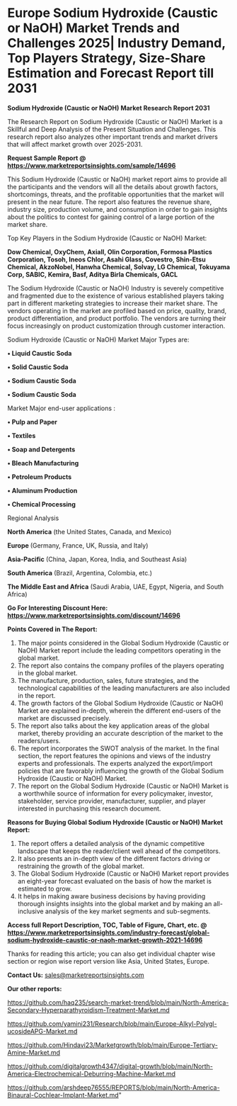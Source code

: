 # Europe Sodium Hydroxide (Caustic or NaOH) Market Trends and Challenges 2025| Industry Demand, Top Players Strategy, Size-Share Estimation and Forecast Report till 2031

<strong>Sodium Hydroxide (Caustic or NaOH) Market Research Report 2031</strong>

The Research Report on Sodium Hydroxide (Caustic or NaOH) Market is a Skillful and Deep Analysis of the Present Situation and Challenges. This research report also analyzes other important trends and market drivers that will affect market growth over 2025-2031.

<strong>Request Sample Report @ <a href=https://www.marketreportsinsights.com/sample/14696>https://www.marketreportsinsights.com/sample/14696</a></strong>

This Sodium Hydroxide (Caustic or NaOH) market report aims to provide all the participants and the vendors will all the details about growth factors, shortcomings, threats, and the profitable opportunities that the market will present in the near future. The report also features the revenue share, industry size, production volume, and consumption in order to gain insights about the politics to contest for gaining control of a large portion of the market share.

Top Key Players in the Sodium Hydroxide (Caustic or NaOH) Market:

<strong>Dow Chemical, OxyChem, Axiall, Olin Corporation, Formosa Plastics Corporation, Tosoh, Ineos Chlor, Asahi Glass, Covestro, Shin-Etsu Chemical, AkzoNobel, Hanwha Chemical, Solvay, LG Chemical, Tokuyama Corp, SABIC, Kemira, Basf, Aditya Birla Chemicals, GACL</strong>

The Sodium Hydroxide (Caustic or NaOH) Industry is severely competitive and fragmented due to the existence of various established players taking part in different marketing strategies to increase their market share. The vendors operating in the market are profiled based on price, quality, brand, product differentiation, and product portfolio. The vendors are turning their focus increasingly on product customization through customer interaction.

Sodium Hydroxide (Caustic or NaOH) Market Major Types are:

<strong>• Liquid Caustic Soda

• Solid Caustic Soda

• Sodium Caustic Soda

• Sodium Caustic Soda</strong>

Market Major end-user applications :

<strong>• Pulp and Paper

• Textiles

• Soap and Detergents

• Bleach Manufacturing

• Petroleum Products

• Aluminum Production

• Chemical Processing</strong>

Regional Analysis

</u><strong><b>North America</b></strong> (the United States, Canada, and Mexico)

<strong><b>Europe </b></strong>(Germany, France, UK, Russia, and Italy)

<strong><b>Asia-Pacific</b></strong> (China, Japan, Korea, India, and Southeast Asia)

<strong><b>South America</b></strong> (Brazil, Argentina, Colombia, etc.)

<strong><b>The Middle East and Africa</b></strong> (Saudi Arabia, UAE, Egypt, Nigeria, and South Africa)

<strong>Go For Interesting Discount Here: <a href=https://www.marketreportsinsights.com/discount/14696>https://www.marketreportsinsights.com/discount/14696</a></strong>

<strong>Points Covered in The Report:</strong>
<ol>
  <li>The major points considered in the Global Sodium Hydroxide (Caustic or NaOH) Market report include the leading competitors operating in the global market.</li>
  <li>The report also contains the company profiles of the players operating in the global market.</li>
  <li>The manufacture, production, sales, future strategies, and the technological capabilities of the leading manufacturers are also included in the report.</li>
  <li>The growth factors of the Global Sodium Hydroxide (Caustic or NaOH) Market are explained in-depth, wherein the different end-users of the market are discussed precisely.</li>
  <li>The report also talks about the key application areas of the global market, thereby providing an accurate description of the market to the readers/users.</li>
  <li>The report incorporates the SWOT analysis of the market. In the final section, the report features the opinions and views of the industry experts and professionals. The experts analyzed the export/import policies that are favorably influencing the growth of the Global Sodium Hydroxide (Caustic or NaOH) Market.</li>
  <li>The report on the Global Sodium Hydroxide (Caustic or NaOH) Market is a worthwhile source of information for every policymaker, investor, stakeholder, service provider, manufacturer, supplier, and player interested in purchasing this research document.</li>
</ol>
<strong>Reasons for Buying Global Sodium Hydroxide (Caustic or NaOH) Market Report:</strong>

<ol>
  <li>The report offers a detailed analysis of the dynamic competitive landscape that keeps the reader/client well ahead of the competitors.</li>
  <li>It also presents an in-depth view of the different factors driving or restraining the growth of the global market.</li>
  <li>The Global Sodium Hydroxide (Caustic or NaOH) Market report provides an eight-year forecast evaluated on the basis of how the market is estimated to grow.</li>
  <li>It helps in making aware business decisions by having providing thorough insights insights into the global market and by making an all-inclusive analysis of the key market segments and sub-segments.</li>
</ol>
<strong>Access full Report Description, TOC, Table of Figure, Chart, etc. @ <a href=https://www.marketreportsinsights.com/industry-forecast/global-sodium-hydroxide-caustic-or-naoh-market-growth-2021-14696>https://www.marketreportsinsights.com/industry-forecast/global-sodium-hydroxide-caustic-or-naoh-market-growth-2021-14696</a></strong>


Thanks for reading this article; you can also get individual chapter wise section or region wise report version like Asia, United States, Europe.

<strong>Contact Us:</strong>
sales@marketreportsinsights.com

<strong>Our other reports:</strong>

<a href=https://github.com/haq235/search-market-trend/blob/main/North-America-Secondary-Hyperparathyroidism-Treatment-Market.md>https://github.com/haq235/search-market-trend/blob/main/North-America-Secondary-Hyperparathyroidism-Treatment-Market.md</a>

<a href=https://github.com/yamini231/Research/blob/main/Europe-Alkyl-Polygl-ucosideAPG-Market.md>https://github.com/yamini231/Research/blob/main/Europe-Alkyl-Polygl-ucosideAPG-Market.md</a>

<a href=https://github.com/Hindavi23/Marketgrowth/blob/main/Europe-Tertiary-Amine-Market.md>https://github.com/Hindavi23/Marketgrowth/blob/main/Europe-Tertiary-Amine-Market.md</a>

<a href=https://github.com/digitalgrowth4347/digital-growth/blob/main/North-America-Electrochemical-Deburring-Machine-Market.md>https://github.com/digitalgrowth4347/digital-growth/blob/main/North-America-Electrochemical-Deburring-Machine-Market.md</a>

<a href=https://github.com/arshdeep76555/REPORTS/blob/main/North-America-Binaural-Cochlear-Implant-Market.md>https://github.com/arshdeep76555/REPORTS/blob/main/North-America-Binaural-Cochlear-Implant-Market.md</a>"
